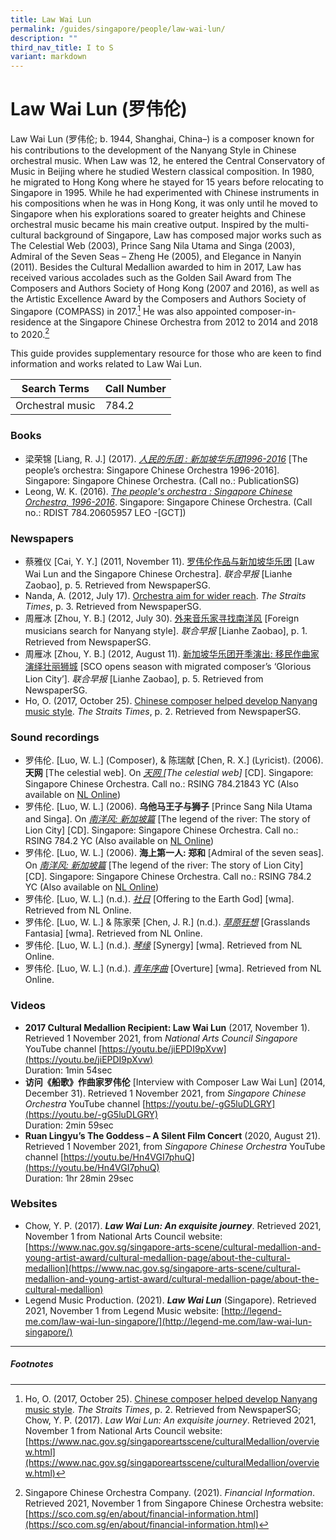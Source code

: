 ```yaml
---
title: Law Wai Lun
permalink: /guides/singapore/people/law-wai-lun/
description: ""
third_nav_title: I to S
variant: markdown
---
```

# Law Wai Lun (罗伟伦)
Law Wai Lun (罗伟伦; b. 1944, Shanghai, China–) is a composer known for his contributions to the development of the Nanyang Style in Chinese orchestral music. When Law was 12, he entered the Central Conservatory of Music in Beijing where he studied Western classical composition. In 1980, he migrated to Hong Kong where he stayed for 15 years before relocating to Singapore in 1995. While he had experimented with Chinese instruments in his compositions when he was in Hong Kong, it was only until he moved to Singapore when his explorations soared to greater heights and Chinese orchestral music became his main creative output. Inspired by the multi-cultural background of Singapore, Law has composed major works such as The Celestial Web (2003), Prince Sang Nila Utama and Singa (2003), Admiral of the Seven Seas – Zheng He (2005), and Elegance in Nanyin (2011). Besides the Cultural Medallion awarded to him in 2017, Law has received various accolades such as the Golden Sail Award from The Composers and Authors Society of Hong Kong (2007 and 2016), as well as the Artistic Excellence Award by the Composers and Authors Society of Singapore (COMPASS) in 2017.[^1]  He was also appointed composer-in-residence at the Singapore Chinese Orchestra from 2012 to 2014 and 2018 to 2020.[^2]

[^1]: Ho, O. (2017, October 25). [Chinese composer helped develop Nanyang music style](http://eresources.nlb.gov.sg/newspapers/Digitised/Article/straitstimes20171025-1.2.55.3). *The Straits Times*, p. 2. Retrieved from NewspaperSG; Chow, Y. P. (2017). *Law Wai Lun: An exquisite journey*. Retrieved 2021, November 1 from National Arts Council website: [https://www.nac.gov.sg/singaporeartsscene/culturalMedallion/overview.html](https://www.nac.gov.sg/singaporeartsscene/culturalMedallion/overview.html)

[^2]: Singapore Chinese Orchestra Company. (2021). *Financial Information*. Retrieved 2021, November 1 from Singapore Chinese Orchestra website: [https://sco.com.sg/en/about/financial-information.html](https://sco.com.sg/en/about/financial-information.html)

This guide provides supplementary resource for those who are keen to find information and works related to Law Wai Lun.



| Search Terms | Call Number | 
| -------- | -------- | 
| Orchestral music     | 784.2     | 


### Books

* 梁荣锦 [Liang, R. J.] (2017). *[人民的乐团 : 新加坡华乐团1996-2016](https://eservice.nlb.gov.sg/item_holding.aspx?bid=203128262)* [The people’s orchestra: Singapore Chinese Orchestra 1996-2016]. Singapore: Singapore Chinese Orchestra. (Call no.: PublicationSG)
* Leong, W. K. (2016). *[The people's orchestra : Singapore Chinese Orchestra, 1996-2016](https://eservice.nlb.gov.sg/item_holding.aspx?bid=203189974)*. Singapore: Singapore Chinese Orchestra. (Call no.: RDIST 784.20605957 LEO -[GCT])

### Newspapers
* 蔡雅仪 [Cai, Y. Y.] (2011, November 11). [罗伟伦作品与新加坡华乐团](http://eresources.nlb.gov.sg/newspapers/Digitised/Article/lhzb20111111-1.2.45.4.2) [Law Wai Lun and the Singapore Chinese Orchestra]. *联合早报* [Lianhe Zaobao], p. 5. Retrieved from NewspaperSG.
* Nanda, A. (2012, July 17). [Orchestra aim for wider reach](http://eresources.nlb.gov.sg/newspapers/Digitised/Article/straitstimes20120717-1.2.74.2). *The Straits Times*, p. 3. Retrieved from NewspaperSG.
* 周雁冰 [Zhou, Y. B.] (2012, July 30). [外来音乐家寻找南洋风](http://eresources.nlb.gov.sg/newspapers/Digitised/Article/lhzb20120730-1.2.29.1.1) [Foreign musicians search for Nanyang style]. *联合早报* [Lianhe Zaobao], p. 1. Retrieved from NewspaperSG.
* 周雁冰 [Zhou, Y. B.] (2012, August 11). [新加坡华乐团开季演出: 移民作曲家演绎壮丽狮城](http://eresources.nlb.gov.sg/newspapers/Digitised/Article/lhzb20120811-1.2.44.4.2) [SCO opens season with migrated composer’s ‘Glorious Lion City’]. *联合早报* [Lianhe Zaobao], p. 5. Retrieved from NewspaperSG.
* Ho, O. (2017, October 25). [Chinese composer helped develop Nanyang music style](http://eresources.nlb.gov.sg/newspapers/Digitised/Article/straitstimes20171025-1.2.55.3). *The Straits Times*, p. 2. Retrieved from NewspaperSG.

### Sound recordings
* 罗伟伦. [Luo, W. L.] (Composer), &amp; 陈瑞献 [Chen, R. X.] (Lyricist). (2006). **天网** [The celestial web]. On *[天网 ](http://eservice.nlb.gov.sg/item_holding_s.aspx?bid=13345317)[The celestial web]* [CD]. Singapore: Singapore Chinese Orchestra. Call no.: RSING 784.21843 YC (Also available on [NL Online](https://www.nlb.gov.sg/main/track-detail?cmsuuid=2ab589ed-d115-4321-948a-979ac65b148b)) 
* 罗伟伦. [Luo, W. L.] (2006). **乌他马王子与狮子** [Prince Sang Nila Utama and Singa]. On *[南洋风: 新加坡篇](http://eservice.nlb.gov.sg/item_holding_s.aspx?bid=13345318)* [The legend of the river: The story of Lion City] [CD]. Singapore: Singapore Chinese Orchestra. Call no.: RSING 784.2 YC (Also available on [NL Online](https://www.nlb.gov.sg/main/track-detail?cmsuuid=0982a58a-fb69-4a7b-8000-c189cc63b498))
* 罗伟伦. [Luo, W. L.] (2006). **海上第一人: 郑和** [Admiral of the seven seas]. On *[南洋风: 新加坡篇](http://eservice.nlb.gov.sg/item_holding_s.aspx?bid=13345318)* [The legend of the river: The story of Lion City] [CD]. Singapore: Singapore Chinese Orchestra. Call no.: RSING 784.2 YC (Also available on [NL Online](https://www.nlb.gov.sg/main/album-detail?cmsuuid=4e5ee668-df0d-421f-a705-70da445f0f30))
* 罗伟伦. [Luo, W. L.] (n.d.). *[社日](https://www.nlb.gov.sg/main/track-detail?cmsuuid=caf6eff1-1c8a-43db-be7d-0bb659c04af5)* [Offering to the Earth God] [wma]. Retrieved from NL Online. 
* 罗伟伦. [Luo, W. L.] &amp; 陈家荣 [Chen, J. R.] (n.d.). *[草原狂想](https://www.nlb.gov.sg/main/track-detail?cmsuuid=9564dc36-f5b4-4185-9086-5beeaefd2566)* [Grasslands Fantasia] [wma]. Retrieved from NL Online. 
* 罗伟伦. [Luo, W. L.] (n.d.). *[琴缘](https://www.nlb.gov.sg/main/track-detail?cmsuuid=7a9b822f-4cf5-40e7-b206-46201da76a84)* [Synergy] [wma]. Retrieved from NL Online. 
* 罗伟伦. [Luo, W. L.] (n.d.). *[青年序曲](https://www.nlb.gov.sg/main/track-detail?cmsuuid=39130a95-98a5-4f03-8133-4b431ba64fdf)* [Overture] [wma]. Retrieved from NL Online.

### Videos
* **2017 Cultural Medallion Recipient: Law Wai Lun** (2017, November 1). Retrieved 1 November 2021, from *National Arts Council Singapore* YouTube channel [https://youtu.be/jiEPDI9pXvw](https://youtu.be/jiEPDI9pXvw) 
<br>Duration: 1min 54sec
* **访问《船歌》作曲家罗伟伦** [Interview with Composer Law Wai Lun] (2014, December 31). Retrieved 1 November 2021, from *Singapore Chinese Orchestra* YouTube channel [https://youtu.be/-gG5luDLGRY](https://youtu.be/-gG5luDLGRY) 
<br>Duration: 2min 59sec
* **Ruan Lingyu’s The Goddess – A Silent Film Concert** (2020, August 21). Retrieved 1 November 2021, from *Singapore Chinese Orchestra* YouTube channel [https://youtu.be/Hn4VGI7phuQ](https://youtu.be/Hn4VGI7phuQ) 
<br>Duration: 1hr 28min 29sec

### Websites
* Chow, Y. P. (2017). ***Law Wai Lun: An exquisite journey***. Retrieved 2021, November 1 from National Arts Council website: [https://www.nac.gov.sg/singapore-arts-scene/cultural-medallion-and-young-artist-award/cultural-medallion-page/about-the-cultural-medallion](https://www.nac.gov.sg/singapore-arts-scene/cultural-medallion-and-young-artist-award/cultural-medallion-page/about-the-cultural-medallion)
* Legend Music Production. (2021). ***Law Wai Lun*** (Singapore). Retrieved 2021, November 1 from Legend Music website: [http://legend-me.com/law-wai-lun-singapore/](http://legend-me.com/law-wai-lun-singapore/)

* * *
##### **Footnotes**